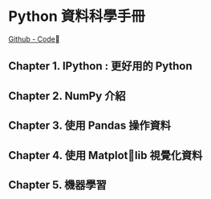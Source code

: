 # Python 資料科學手冊

[Github - Code](https://github.com/jakevdp/PythonDataScienceHandbook)
## Chapter 1. IPython : 更好用的 Python
## Chapter 2. NumPy 介紹
## Chapter 3. 使用 Pandas 操作資料
## Chapter 4. 使用 Matplotlib 視覺化資料
## Chapter 5. 機器學習

